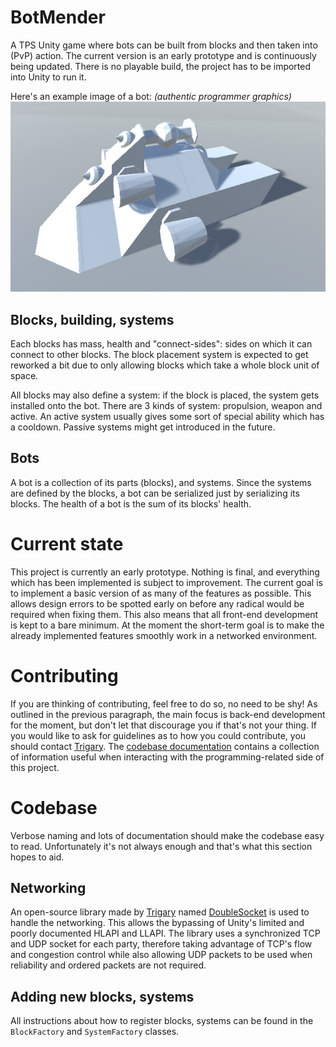 # BotMender

A TPS Unity game where bots can be built from blocks and then taken into (PvP) action.
The current version is an early prototype and is continuously being updated.
There is no playable build, the project has to be imported into Unity to run it.

Here's an example image of a bot: *(authentic programmer graphics)*  
![example-bot](example-bot.png)

## Blocks, building, systems

Each blocks has mass, health and "connect-sides": sides on which it can connect to other blocks.
The block placement system is expected to get reworked a bit due to only allowing
blocks which take a whole block unit of space.

All blocks may also define a system: if the block is placed, the system gets installed onto the bot.
There are 3 kinds of system: propulsion, weapon and active.
An active system usually gives some sort of special ability which has a cooldown.
Passive systems might get introduced in the future.

## Bots

A bot is a collection of its parts (blocks), and systems.
Since the systems are defined by the blocks, a bot can be serialized just by serializing its blocks.
The health of a bot is the sum of its blocks' health.

# Current state

This project is currently an early prototype.
Nothing is final, and everything which has been implemented is subject to improvement.
The current goal is to implement a basic version of as many of the features as possible.
This allows design errors to be spotted early on
before any radical would be required when fixing them.
This also means that all front-end development is kept to a bare minimum.
At the moment the short-term goal is to make the already implemented features
smoothly work in a networked environment.

# Contributing

If you are thinking of contributing, feel free to do so, no need to be shy!
As outlined in the previous paragraph, the main focus is back-end development for the moment,
but don't let that discourage you if that's not your thing.
If you would like to ask for guidelines as to how you could contribute,
you should contact [Trigary](https://github.com/Trigary).
The [codebase documentation](code-docs.md) contains a collection of information useful
when interacting with the programming-related side of this project.

# Codebase

Verbose naming and lots of documentation should make the codebase easy to read.
Unfortunately it's not always enough and that's what this section hopes to aid.

## Networking

An open-source library made by [Trigary](https://github.com/Trigary) named
[DoubleSocket](https://github.com/Trigary/DoubleSocket) is used to handle the networking.
This allows the bypassing of Unity's limited and poorly documented HLAPI and LLAPI.
The library uses a synchronized TCP and UDP socket for each party,
therefore taking advantage of TCP's flow and congestion control while also allowing
UDP packets to be used when reliability and ordered packets are not required.

## Adding new blocks, systems

All instructions about how to register blocks, systems can be
found in the `BlockFactory` and `SystemFactory` classes.
